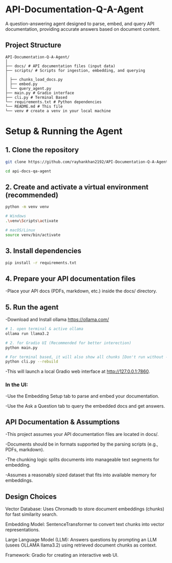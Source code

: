# API-Documentation-Q-A-Agent

A question-answering agent designed to parse, embed, and query API documentation, providing accurate answers based on document content.

## Project Structure

```
API-Documentation-Q-A-Agent/
│
├── docs/ # API documentation files (input data)
├── scripts/ # Scripts for ingestion, embedding, and querying
│
│ ├── chunks_load_docs.py
│ ├── embed.py
│ └── query_agent.py
├── main.py # Gradio interface
├── cli.py # Terminal Based
└── requirements.txt # Python dependencies
└── README.md # This file
└── venv # create a venv in your local machine

```

# Setup & Running the Agent

## 1. Clone the repository

```bash
git clone https://github.com/rayhankhan2192/API-Documentation-Q-A-Agent
```
```bash 
cd api-docs-qa-agent

```
## 2. Create and activate a virtual environment (recommended)

```bash
python -m venv venv

# Windows
.\venv\Scripts\activate

# macOS/Linux
source venv/bin/activate
```

## 3. Install dependencies

```bash
pip install -r requirements.txt
```
## 4. Prepare your API documentation files

-Place your API docs (PDFs, markdown, etc.) inside the docs/ directory.


## 5. Run the agent
-Download and Install ollama https://ollama.com/ 
```bash
# 1. open terminal & active ollama 
ollama run llama3.2

# 2. for Gradio UI (Recommended for better interection)
python main.py 

# For terminal based, it will also show all chunks [Don't run without --rebuild]
python cli.py --rebuild 
```
-This will launch a local Gradio web interface at http://127.0.0.1:7860.

### In the UI:
-Use the Embedding Setup tab to parse and embed your documentation.

-Use the Ask a Question tab to query the embedded docs and get answers.



## API Documentation & Assumptions

-This project assumes your API documentation files are located in docs/.

-Documents should be in formats supported by the parsing scripts (e.g., PDFs, markdown).

-The chunking logic splits documents into manageable text segments for embedding.

-Assumes a reasonably sized dataset that fits into available memory for embeddings.



## Design Choices

Vector Database: Uses Chromadb to store document embeddings (chunks) for fast similarity search.

Embedding Model: SentenceTransformer to convert text chunks into vector representations.

Large Language Model (LLM): Answers questions by prompting an LLM (usees OLLAMA llama3.2) using retrieved document chunks as context.

Framework: Gradio for creating an interactive web UI.

